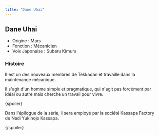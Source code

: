 ```yaml
---
title: "Dane Uhai"
---
```


Dane Uhai
---------





* Origine : Mars
* Fonction : Mécanicien
* Voix Japonaise : Subaru Kimura


### Histoire


Il est un des nouveaux membres de Tekkadan et travaille dans la maintenance mécanique. 


Il s'agit d'un homme simple et pragmatique, qui n'agit pas forcément par idéal ou autre mais cherche un travail pour vivre. 


{spoiler}


Dans l'épilogue de la série, il sera employé par la société Kassapa Factory de Nadi Yukinojo Kassapa.


{/spoiler}


